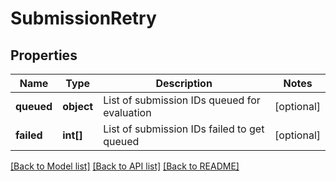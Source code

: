 # SubmissionRetry

## Properties
Name | Type | Description | Notes
------------ | ------------- | ------------- | -------------
**queued** | **object** | List of submission IDs queued for evaluation | [optional] 
**failed** | **int[]** | List of submission IDs failed to get queued | [optional] 

[[Back to Model list]](../README.md#documentation-for-models) [[Back to API list]](../README.md#documentation-for-api-endpoints) [[Back to README]](../README.md)


